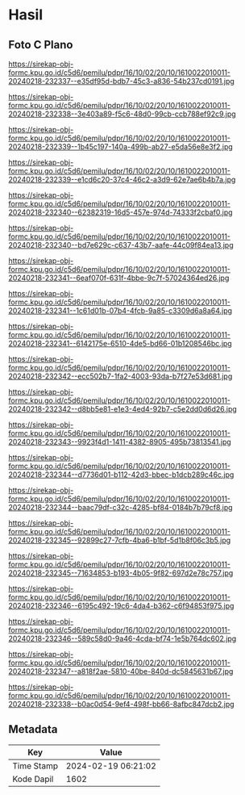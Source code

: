 # Hasil

## Foto C Plano

https://sirekap-obj-formc.kpu.go.id/c5d6/pemilu/pdpr/16/10/02/20/10/1610022010011-20240218-232337--e35df95d-bdb7-45c3-a836-54b237cd0191.jpg

https://sirekap-obj-formc.kpu.go.id/c5d6/pemilu/pdpr/16/10/02/20/10/1610022010011-20240218-232338--3e403a89-f5c6-48d0-99cb-ccb788ef92c9.jpg

https://sirekap-obj-formc.kpu.go.id/c5d6/pemilu/pdpr/16/10/02/20/10/1610022010011-20240218-232339--1b45c197-140a-499b-ab27-e5da56e8e3f2.jpg

https://sirekap-obj-formc.kpu.go.id/c5d6/pemilu/pdpr/16/10/02/20/10/1610022010011-20240218-232339--e1cd6c20-37c4-46c2-a3d9-62e7ae6b4b7a.jpg

https://sirekap-obj-formc.kpu.go.id/c5d6/pemilu/pdpr/16/10/02/20/10/1610022010011-20240218-232340--62382319-16d5-457e-974d-74333f2cbaf0.jpg

https://sirekap-obj-formc.kpu.go.id/c5d6/pemilu/pdpr/16/10/02/20/10/1610022010011-20240218-232340--bd7e629c-c637-43b7-aafe-44c09f84ea13.jpg

https://sirekap-obj-formc.kpu.go.id/c5d6/pemilu/pdpr/16/10/02/20/10/1610022010011-20240218-232341--6eaf070f-631f-4bbe-9c7f-57024364ed26.jpg

https://sirekap-obj-formc.kpu.go.id/c5d6/pemilu/pdpr/16/10/02/20/10/1610022010011-20240218-232341--1c61d01b-07b4-4fcb-9a85-c3309d6a8a64.jpg

https://sirekap-obj-formc.kpu.go.id/c5d6/pemilu/pdpr/16/10/02/20/10/1610022010011-20240218-232341--6142175e-6510-4de5-bd66-01b1208546bc.jpg

https://sirekap-obj-formc.kpu.go.id/c5d6/pemilu/pdpr/16/10/02/20/10/1610022010011-20240218-232342--ecc502b7-1fa2-4003-93da-b7f27e53d681.jpg

https://sirekap-obj-formc.kpu.go.id/c5d6/pemilu/pdpr/16/10/02/20/10/1610022010011-20240218-232342--d8bb5e81-e1e3-4ed4-92b7-c5e2dd0d6d26.jpg

https://sirekap-obj-formc.kpu.go.id/c5d6/pemilu/pdpr/16/10/02/20/10/1610022010011-20240218-232343--9923f4d1-1411-4382-8905-495b73813541.jpg

https://sirekap-obj-formc.kpu.go.id/c5d6/pemilu/pdpr/16/10/02/20/10/1610022010011-20240218-232344--d7736d01-b112-42d3-bbec-b1dcb289c46c.jpg

https://sirekap-obj-formc.kpu.go.id/c5d6/pemilu/pdpr/16/10/02/20/10/1610022010011-20240218-232344--baac79df-c32c-4285-bf84-0184b7b79cf8.jpg

https://sirekap-obj-formc.kpu.go.id/c5d6/pemilu/pdpr/16/10/02/20/10/1610022010011-20240218-232345--92899c27-7cfb-4ba6-b1bf-5d1b8f06c3b5.jpg

https://sirekap-obj-formc.kpu.go.id/c5d6/pemilu/pdpr/16/10/02/20/10/1610022010011-20240218-232345--71634853-b193-4b05-9f82-697d2e78c757.jpg

https://sirekap-obj-formc.kpu.go.id/c5d6/pemilu/pdpr/16/10/02/20/10/1610022010011-20240218-232346--6195c492-19c6-4da4-b362-c6f94853f975.jpg

https://sirekap-obj-formc.kpu.go.id/c5d6/pemilu/pdpr/16/10/02/20/10/1610022010011-20240218-232346--589c58d0-9a46-4cda-bf74-1e5b764dc602.jpg

https://sirekap-obj-formc.kpu.go.id/c5d6/pemilu/pdpr/16/10/02/20/10/1610022010011-20240218-232347--a818f2ae-5810-40be-840d-dc5845631b67.jpg

https://sirekap-obj-formc.kpu.go.id/c5d6/pemilu/pdpr/16/10/02/20/10/1610022010011-20240218-232338--b0ac0d54-9ef4-498f-bb66-8afbc847dcb2.jpg


## Metadata

| Key        | Value               |
| ---------- | ------------------- |
| Time Stamp | 2024-02-19 06:21:02 |
| Kode Dapil | 1602                |



